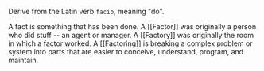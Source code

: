 Derive from the Latin verb `facio`, meaning "do". 

A fact is something that has been done.
A [[Factor]] was originally a person who did stuff -- an agent or manager.
A [[Factory]] was originally the room in which a factor worked.
A [[Factoring]] is breaking a complex problem or system into parts that are easier to conceive, understand, program, and maintain.